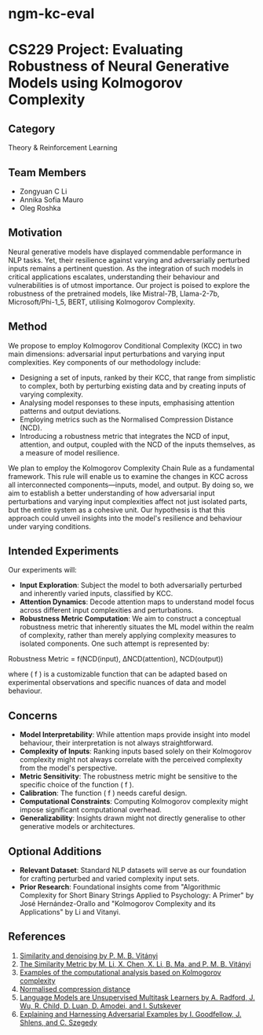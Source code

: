 # ngm-kc-eval

# CS229 Project: Evaluating Robustness of Neural Generative Models using Kolmogorov Complexity

## Category
Theory & Reinforcement Learning 

## Team Members
- Zongyuan C Li 
- Annika Sofia Mauro 
- Oleg Roshka

## Motivation
Neural generative models have displayed commendable performance in NLP tasks. Yet, their resilience against varying and adversarially perturbed inputs remains a pertinent question. As the integration of such models in critical applications escalates, understanding their behaviour and vulnerabilities is of utmost importance. Our project is poised to explore the robustness of the pretrained models, like Mistral-7B, Llama-2-7b, Microsoft/Phi-1_5, BERT, utilising Kolmogorov Complexity.

## Method
We propose to employ Kolmogorov Conditional Complexity (KCC) in two main dimensions: adversarial input perturbations and varying input complexities. Key components of our methodology include:
- Designing a set of inputs, ranked by their KCC, that range from simplistic to complex, both by perturbing existing data and by creating inputs of varying complexity.
- Analysing model responses to these inputs, emphasising attention patterns and output deviations.
- Employing metrics such as the Normalised Compression Distance (NCD).
- Introducing a robustness metric that integrates the NCD of input, attention, and output, coupled with the NCD of the inputs themselves, as a measure of model resilience.

We plan to employ the Kolmogorov Complexity Chain Rule as a fundamental framework. This rule will enable us to examine the changes in KCC across all interconnected components—inputs, model, and output. By doing so, we aim to establish a better understanding of how adversarial input perturbations and varying input complexities affect not just isolated parts, but the entire system as a cohesive unit. Our hypothesis is that this approach could unveil insights into the model's resilience and behaviour under varying conditions.

## Intended Experiments
Our experiments will:
- **Input Exploration**: Subject the model to both adversarially perturbed and inherently varied inputs, classified by KCC.
- **Attention Dynamics**: Decode attention maps to understand model focus across different input complexities and perturbations.
- **Robustness Metric Computation**: We aim to construct a conceptual robustness metric that inherently situates the ML model within the realm of complexity, rather than merely applying complexity measures to isolated components. One such attempt is represented by:

Robustness Metric = f(NCD(input), ΔNCD(attention), NCD(output))

where \( f \) is a customizable function that can be adapted based on experimental observations and specific nuances of data and model behaviour.

## Concerns
- **Model Interpretability**: While attention maps provide insight into model behaviour, their interpretation is not always straightforward.
- **Complexity of Inputs**: Ranking inputs based solely on their Kolmogorov complexity might not always correlate with the perceived complexity from the model's perspective.
- **Metric Sensitivity**: The robustness metric might be sensitive to the specific choice of the function \( f \).
- **Calibration**: The function \( f \) needs careful design.
- **Computational Constraints**: Computing Kolmogorov complexity might impose significant computational overhead.
- **Generalizability**: Insights drawn might not directly generalise to other generative models or architectures.

## Optional Additions
- **Relevant Dataset**: Standard NLP datasets will serve as our foundation for crafting perturbed and varied complexity input sets.
- **Prior Research**: Foundational insights come from "Algorithmic Complexity for Short Binary Strings Applied to Psychology: A Primer" by José Hernández-Orallo and "Kolmogorov Complexity and its Applications" by Li and Vitanyi.

## References
1. [Similarity and denoising by P. M. B. Vitányi](https://www.jstor.org/stable/41739976)
2. [The Similarity Metric by M. Li, X. Chen, X. Li, B. Ma, and P. M. B. Vitányi](https://browse.arxiv.org/pdf/cs/0111054v2.pdf)
3. [Examples of the computational analysis based on Kolmogorov complexity](https://link.springer.com/article/10.1007/s11071-020-05771-8)
4. [Normalised compression distance](https://www.biorxiv.org/content/10.1101/2020.07.22.216242v5.full)
5. [Language Models are Unsupervised Multitask Learners by A. Radford, J. Wu, R. Child, D. Luan, D. Amodei, and I. Sutskever](https://openai.com/blog/better-language-models/)
6. [Explaining and Harnessing Adversarial Examples by I. Goodfellow, J. Shlens, and C. Szegedy](https://arxiv.org/abs/1412.6572)

